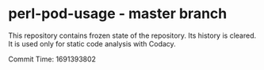 # perl-pod-usage - master branch

This repository contains frozen state of the repository.
Its history is cleared. It is used only for static code
analysis with Codacy.

Commit Time: 1691393802